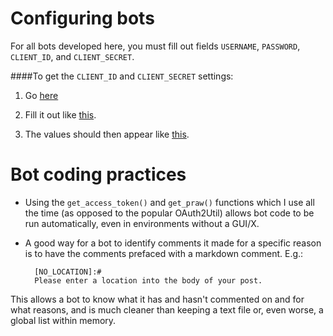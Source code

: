 # Configuring bots

For all bots developed here, you must fill out fields `USERNAME`, `PASSWORD`, `CLIENT_ID`, and `CLIENT_SECRET`.

####To get the `CLIENT_ID` and `CLIENT_SECRET` settings:
1. Go [here](https://www.reddit.com/prefs/apps/)

2. Fill it out like [this](http://i.imgur.com/a9vK6iQ.jpg).

3. The values should then appear like [this](https://i.imgur.com/qugkV2e.png).

# Bot coding practices

* Using the `get_access_token()` and `get_praw()` functions which I use all the time (as opposed to the popular OAuth2Util) allows bot code to be run automatically, even in environments without a GUI/X.

* A good way for a bot to identify comments it made for a specific reason is to have the comments prefaced with a markdown comment. E.g.:

        [NO_LOCATION]:#
        Please enter a location into the body of your post.
 This allows a bot to know what it has and hasn't commented on and for what reasons, and is much cleaner than keeping a text file or, even worse, a global list within memory.
